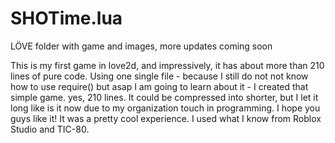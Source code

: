 # SHOTime.lua
LÖVE folder with game and images, more updates coming soon

This is my first game in love2d, and impressively, it has about more than 210 lines of pure code. Using one single file - because I still do not not know how to use require() but asap I am going to learn about it - I created that simple game. yes, 210 lines. It could be compressed into shorter, but I let it long like is it now due to my organization touch in programming.
I hope you guys like it! It was a pretty cool experience. I used what I know from Roblox Studio and TIC-80.
